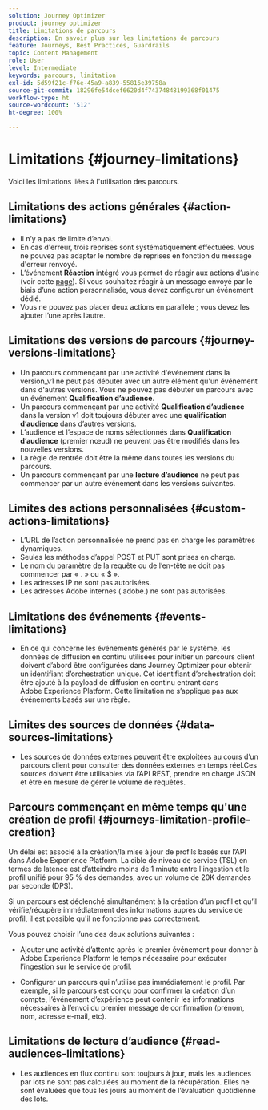 ```yaml
---
solution: Journey Optimizer
product: journey optimizer
title: Limitations de parcours
description: En savoir plus sur les limitations de parcours
feature: Journeys, Best Practices, Guardrails
topic: Content Management
role: User
level: Intermediate
keywords: parcours, limitation
exl-id: 5d59f21c-f76e-45a9-a839-55816e39758a
source-git-commit: 18296fe54dcef6620d4f74374848199368f01475
workflow-type: ht
source-wordcount: '512'
ht-degree: 100%

---
```


# Limitations {#journey-limitations}

Voici les limitations liées à l&#39;utilisation des parcours.

## Limitations des actions générales {#action-limitations}

* Il n’y a pas de limite d’envoi. 
* En cas d&#39;erreur, trois reprises sont systématiquement effectuées. Vous ne pouvez pas adapter le nombre de reprises en fonction du message d&#39;erreur renvoyé. 
* L’événement **Réaction** intégré vous permet de réagir aux actions d’usine (voir cette [page](../building-journeys/reaction-events.md)). Si vous souhaitez réagir à un message envoyé par le biais d’une action personnalisée, vous devez configurer un événement dédié. 
* Vous ne pouvez pas placer deux actions en parallèle ; vous devez les ajouter l’une après l’autre.

## Limitations des versions de parcours {#journey-versions-limitations}

* Un parcours commençant par une activité d&#39;événement dans la version_v1 ne peut pas débuter avec un autre élément qu&#39;un événement dans d&#39;autres versions. Vous ne pouvez pas débuter un parcours avec un événement **Qualification d’audience**.
* Un parcours commençant par une activité **Qualification d’audience** dans la version v1 doit toujours débuter avec une **qualification d’audience** dans d’autres versions.
* L’audience et l’espace de noms sélectionnés dans **Qualification d’audience** (premier nœud) ne peuvent pas être modifiés dans les nouvelles versions.
* La règle de rentrée doit être la même dans toutes les versions du parcours.
* Un parcours commençant par une **lecture d’audience** ne peut pas commencer par un autre événement dans les versions suivantes.

## Limites des actions personnalisées {#custom-actions-limitations}

* L’URL de l’action personnalisée ne prend pas en charge les paramètres dynamiques. 
* Seules les méthodes d’appel POST et PUT sont prises en charge. 
* Le nom du paramètre de la requête ou de l’en-tête ne doit pas commencer par « . » ou « $ ». 
* Les adresses IP ne sont pas autorisées. 
* Les adresses Adobe internes (.adobe.) ne sont pas autorisées.

## Limitations des événements {#events-limitations}

* En ce qui concerne les événements générés par le système, les données de diffusion en continu utilisées pour initier un parcours client doivent d’abord être configurées dans Journey Optimizer pour obtenir un identifiant d’orchestration unique. Cet identifiant d’orchestration doit être ajouté à la payload de diffusion en continu entrant dans Adobe Experience Platform. Cette limitation ne s’applique pas aux événements basés sur une règle.

## Limites des sources de données {#data-sources-limitations}

* Les sources de données externes peuvent être exploitées au cours d’un parcours client pour consulter des données externes en temps réel.Ces sources doivent être utilisables via l’API REST, prendre en charge JSON et être en mesure de gérer le volume de requêtes.

## Parcours commençant en même temps qu&#39;une création de profil {#journeys-limitation-profile-creation}

Un délai est associé à la création/la mise à jour de profils basés sur l’API dans Adobe Experience Platform. La cible de niveau de service (TSL) en termes de latence est d’atteindre moins de 1 minute entre l&#39;ingestion et le profil unifié pour 95 % des demandes, avec un volume de 20K demandes par seconde (DPS).

Si un parcours est déclenché simultanément à la création d’un profil et qu’il vérifie/récupère immédiatement des informations auprès du service de profil, il est possible qu&#39;il ne fonctionne pas correctement.

Vous pouvez choisir l’une des deux solutions suivantes :

* Ajouter une activité d’attente après le premier événement pour donner à Adobe Experience Platform le temps nécessaire pour exécuter l’ingestion sur le service de profil.

* Configurer un parcours qui n’utilise pas immédiatement le profil. Par exemple, si le parcours est conçu pour confirmer la création d’un compte, l’événement d’expérience peut contenir les informations nécessaires à l’envoi du premier message de confirmation (prénom, nom, adresse e-mail, etc).

## Limitations de lecture d’audience {#read-audiences-limitations}

* Les audiences en flux continu sont toujours à jour, mais les audiences par lots ne sont pas calculées au moment de la récupération. Elles ne sont évaluées que tous les jours au moment de l’évaluation quotidienne des lots.
